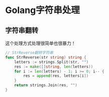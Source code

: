 # Golang字符串处理

## 字符串翻转

这个处理方式处理很简单也很暴力！

```go
// StrReverse翻转字符串
func StrReverse(str string) string {
	letters := strings.Split(str, "")
	res := make([]string, len(letters))
	for i := len(letters) - 1; i >= 0; i-- {
		res = append(res, letters[i])
	}
	return strings.Join(res, "")
}
```